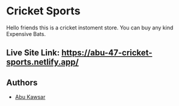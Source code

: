 
# Cricket Sports 

Hello friends this is a cricket instoment store. You can buy any kind Expensive Bats.


## Live Site Link: https://abu-47-cricket-sports.netlify.app/


## Authors

- [Abu Kawsar](https://github.com/abukawsar47)

